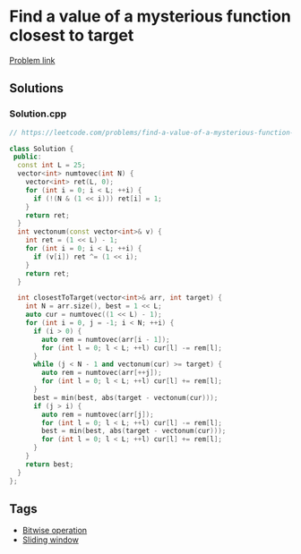 # Find a value of a mysterious function closest to target

[Problem link](https://leetcode.com/problems/find-a-value-of-a-mysterious-function-closest-to-target)

## Solutions


### Solution.cpp
```cpp
// https://leetcode.com/problems/find-a-value-of-a-mysterious-function-closest-to-target

class Solution {
 public:
  const int L = 25;
  vector<int> numtovec(int N) {
    vector<int> ret(L, 0);
    for (int i = 0; i < L; ++i) {
      if (!(N & (1 << i))) ret[i] = 1;
    }
    return ret;
  }
  int vectonum(const vector<int>& v) {
    int ret = (1 << L) - 1;
    for (int i = 0; i < L; ++i) {
      if (v[i]) ret ^= (1 << i);
    }
    return ret;
  }

  int closestToTarget(vector<int>& arr, int target) {
    int N = arr.size(), best = 1 << L;
    auto cur = numtovec((1 << L) - 1);
    for (int i = 0, j = -1; i < N; ++i) {
      if (i > 0) {
        auto rem = numtovec(arr[i - 1]);
        for (int l = 0; l < L; ++l) cur[l] -= rem[l];
      }
      while (j < N - 1 and vectonum(cur) >= target) {
        auto rem = numtovec(arr[++j]);
        for (int l = 0; l < L; ++l) cur[l] += rem[l];
      }
      best = min(best, abs(target - vectonum(cur)));
      if (j > i) {
        auto rem = numtovec(arr[j]);
        for (int l = 0; l < L; ++l) cur[l] -= rem[l];
        best = min(best, abs(target - vectonum(cur)));
        for (int l = 0; l < L; ++l) cur[l] += rem[l];
      }
    }
    return best;
  }
};
```
## Tags

* [Bitwise operation](/Collections/bitwise-operation.md#bitwise-operation)
* [Sliding window](/Collections/sliding-window.md#sliding-window)
